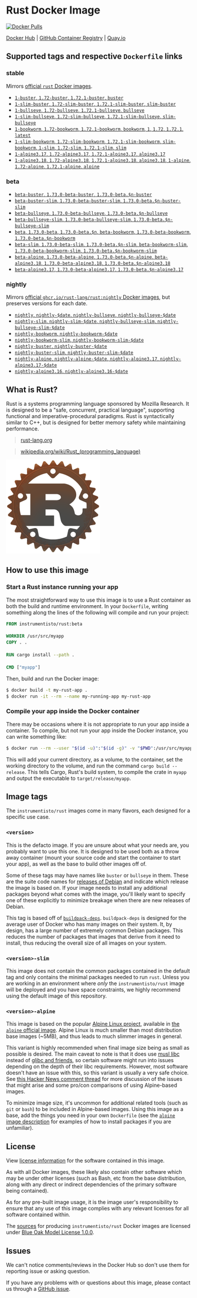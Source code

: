 Rust Docker Image
=================

[![Docker Pulls](https://img.shields.io/docker/pulls/instrumentisto/rust.svg)](https://hub.docker.com/r/instrumentisto/rust)

[Docker Hub](https://hub.docker.com/r/instrumentisto/rust)
| [GitHub Container Registry](https://github.com/orgs/instrumentisto/packages/container/package/rust)
| [Quay.io](https://quay.io/repository/instrumentisto/rust)




## Supported tags and respective `Dockerfile` links


### stable

Mirrors [official `rust` Docker images][1].

- [`1-buster`, `1.72-buster`, `1.72.1-buster`, `buster`][301]
- [`1-slim-buster`, `1.72-slim-buster`, `1.72.1-slim-buster`, `slim-buster`][302]
- [`1-bullseye`, `1.72-bullseye`, `1.72.1-bullseye`, `bullseye`][303]
- [`1-slim-bullseye`, `1.72-slim-bullseye`, `1.72.1-slim-bullseye`, `slim-bullseye`][304]
- [`1-bookworm`, `1.72-bookworm`, `1.72.1-bookworm`, `bookworm`, `1`, `1.72`, `1.72.1`, `latest`][305]
- [`1-slim-bookworm`, `1.72-slim-bookworm`, `1.72.1-slim-bookworm`, `slim-bookworm`, `1-slim`, `1.72-slim`, `1.72.1-slim`, `slim`][306]
- [`1-alpine3.17`, `1.72-alpine3.17`, `1.72.1-alpine3.17`, `alpine3.17`][309]
- [`1-alpine3.18`, `1.72-alpine3.18`, `1.72.1-alpine3.18`, `alpine3.18`, `1-alpine`, `1.72-alpine`, `1.72.1-alpine`, `alpine`][310]


### beta

- [`beta-buster`, `1.73.0-beta-buster`, `1.73.0-beta.$n-buster`][201]
- [`beta-buster-slim`, `1.73.0-beta-buster-slim`, `1.73.0-beta.$n-buster-slim`][202]
- [`beta-bullseye`, `1.73.0-beta-bullseye`, `1.73.0-beta.$n-bullseye`][203]
- [`beta-bullseye-slim`, `1.73.0-beta-bullseye-slim`, `1.73.0-beta.$n-bullseye-slim`][204]
- [`beta`, `1.73.0-beta`, `1.73.0-beta.$n`, `beta-bookworm`, `1.73.0-beta-bookworm`, `1.73.0-beta.$n-bookworm`][205]
- [`beta-slim`, `1.73.0-beta-slim`, `1.73.0-beta.$n-slim`, `beta-bookworm-slim`, `1.73.0-beta-bookworm-slim`, `1.73.0-beta.$n-bookworm-slim`][206]
- [`beta-alpine`, `1.73.0-beta-alpine`, `1.73.0-beta.$n-alpine`, `beta-alpine3.18`, `1.73.0-beta-alpine3.18`, `1.73.0-beta.$n-alpine3.18`][209]
- [`beta-alpine3.17`, `1.73.0-beta-alpine3.17`, `1.73.0-beta.$n-alpine3.17`][210]


### nightly

Mirrors [official `ghcr.io/rust-lang/rust:nightly` Docker images][2], but preserves versions for each date.

- [`nightly`, `nightly-$date`, `nightly-bullseye`, `nightly-bullseye-$date`][101]
- [`nightly-slim`, `nightly-slim-$date`, `nightly-bullseye-slim`, `nightly-bullseye-slim-$date`][102]
- [`nightly-bookworm`, `nightly-bookworm-$date`][101]
- [`nightly-bookworm-slim`, `nightly-bookworm-slim-$date`][102]
- [`nightly-buster`, `nightly-buster-$date`][101]
- [`nightly-buster-slim`, `nightly-buster-slim-$date`][102]
- [`nightly-alpine`, `nightly-alpine-$date`, `nightly-alpine3.17`, `nightly-alpine3.17-$date`][103]
- [`nightly-alpine3.16`, `nightly-alpine3.16-$date`][103]




## What is Rust?

Rust is a systems programming language sponsored by Mozilla Research. It is designed to be a "safe, concurrent, practical language", supporting functional and imperative-procedural paradigms. Rust is syntactically similar to C++, but is designed for better memory safety while maintaining performance.

> [rust-lang.org](https://rust-lang.org)

> [wikipedia.org/wiki/Rust_(programming_language)](https://wikipedia.org/wiki/Rust_(programming_language))

![Rust Logo](https://raw.githubusercontent.com/docker-library/docs/a11c341c57de07fbccfed7b21ea92d4bc40130a2/rust/logo.png)




## How to use this image


### Start a Rust instance running your app

The most straightforward way to use this image is to use a Rust container as both the build and runtime environment. In your `Dockerfile`, writing something along the lines of the following will compile and run your project:

```Dockerfile
FROM instrumentisto/rust:beta

WORKDIR /usr/src/myapp
COPY . .

RUN cargo install --path .

CMD ["myapp"]
```

Then, build and run the Docker image:

```bash
$ docker build -t my-rust-app .
$ docker run -it --rm --name my-running-app my-rust-app
```


### Compile your app inside the Docker container

There may be occasions where it is not appropriate to run your app inside a container. To compile, but not run your app inside the Docker instance, you can write something like:

```bash
$ docker run --rm --user "$(id -u)":"$(id -g)" -v "$PWD":/usr/src/myapp -w /usr/src/myapp instrumentisto/rust:beta cargo build --release
```

This will add your current directory, as a volume, to the container, set the working directory to the volume, and run the command `cargo build --release`. This tells Cargo, Rust's build system, to compile the crate in `myapp` and output the executable to `target/release/myapp`.




## Image tags

The `instrumentisto/rust` images come in many flavors, each designed for a specific use case.


### `<version>`

This is the defacto image. If you are unsure about what your needs are, you probably want to use this one. It is designed to be used both as a throw away container (mount your source code and start the container to start your app), as well as the base to build other images off of.

Some of these tags may have names like `buster` or `bullseye` in them. These are the suite code names for [releases of Debian][11] and indicate which release the image is based on. If your image needs to install any additional packages beyond what comes with the image, you'll likely want to specify one of these explicitly to minimize breakage when there are new releases of Debian.

This tag is based off of [`buildpack-deps`][12]. `buildpack-deps` is designed for the average user of Docker who has many images on their system. It, by design, has a large number of extremely common Debian packages. This reduces the number of packages that images that derive from it need to install, thus reducing the overall size of all images on your system.


### `<version>-slim`

This image does not contain the common packages contained in the default tag and only contains the minimal packages needed to run `rust`. Unless you are working in an environment where _only_ the `instrumentisto/rust` image will be deployed and you have space constraints, we highly recommend using the default image of this repository.


### `<version>-alpine`

This image is based on the popular [Alpine Linux project][21], available in [the `alpine` official image][22]. Alpine Linux is much smaller than most distribution base images (~5MB), and thus leads to much slimmer images in general.

This variant is highly recommended when final image size being as small as possible is desired. The main caveat to note is that it does use [musl libc][23] instead of [glibc and friends][24], so certain software might run into issues depending on the depth of their libc requirements. However, most software doesn't have an issue with this, so this variant is usually a very safe choice. See [this Hacker News comment thread][25] for more discussion of the issues that might arise and some pro/con comparisons of using Alpine-based images.

To minimize image size, it's uncommon for additional related tools (such as `git` or `bash`) to be included in Alpine-based images. Using this image as a base, add the things you need in your own `Dockerfile` (see the [`alpine` image description][22] for examples of how to install packages if you are unfamiliar).




## License

View [license information][3] for the software contained in this image.

As with all Docker images, these likely also contain other software which may be under other licenses (such as Bash, etc from the base distribution, along with any direct or indirect dependencies of the primary software being contained).

As for any pre-built image usage, it is the image user's responsibility to ensure that any use of this image complies with any relevant licenses for all software contained within.

The [sources][31] for producing `instrumentisto/rust` Docker images are licensed under [Blue Oak Model License 1.0.0][32].




## Issues

We can't notice comments/reviews in the Docker Hub so don't use them for reporting issue or asking question.

If you have any problems with or questions about this image, please contact us through a [GitHub issue][33].





[1]: https://hub.docker.com/_/rust
[2]: https://github.com/rust-lang/docker-rust-nightly/pkgs/container/rust
[3]: https://www.rust-lang.org/en-US/legal.html

[11]: https://wiki.debian.org/DebianReleases
[12]: https://hub.docker.com/_/buildpack-deps

[21]: http://alpinelinux.org
[22]: https://hub.docker.com/_/alpine
[23]: http://www.musl-libc.org
[24]: http://www.etalabs.net/compare_libcs.html
[25]: https://news.ycombinator.com/item?id=10782897

[31]: https://github.com/instrumentisto/rust-docker-image
[32]: https://github.com/instrumentisto/rust-docker-image/blob/main/LICENSE.md
[33]: https://github.com/instrumentisto/rust-docker-image/issues

[101]: https://github.com/rust-lang/docker-rust-nightly/blob/master/debian/Dockerfile
[102]: https://github.com/rust-lang/docker-rust-nightly/blob/master/debian-slim/Dockerfile
[103]: https://github.com/rust-lang/docker-rust-nightly/blob/master/alpine/Dockerfile

[201]: https://github.com/instrumentisto/rust-docker-image/blob/main/beta/buster/Dockerfile
[202]: https://github.com/instrumentisto/rust-docker-image/blob/main/beta/buster-slim/Dockerfile
[203]: https://github.com/instrumentisto/rust-docker-image/blob/main/beta/bullseye/Dockerfile
[204]: https://github.com/instrumentisto/rust-docker-image/blob/main/beta/bullseye-slim/Dockerfile
[205]: https://github.com/instrumentisto/rust-docker-image/blob/main/beta/bookworm/Dockerfile
[206]: https://github.com/instrumentisto/rust-docker-image/blob/main/beta/bookworm-slim/Dockerfile
[209]: https://github.com/instrumentisto/rust-docker-image/blob/main/beta/alpine3.18/Dockerfile
[210]: https://github.com/instrumentisto/rust-docker-image/blob/main/beta/alpine3.17/Dockerfile

[301]: https://github.com/rust-lang/docker-rust/blob/master/1.72.1/buster/Dockerfile
[302]: https://github.com/rust-lang/docker-rust/blob/master/1.72.1/buster/slim/Dockerfile
[303]: https://github.com/rust-lang/docker-rust/blob/master/1.72.1/bullseye/Dockerfile
[304]: https://github.com/rust-lang/docker-rust/blob/master/1.72.1/bullseye/slim/Dockerfile
[305]: https://github.com/rust-lang/docker-rust/blob/master/1.72.1/bookworm/Dockerfile
[306]: https://github.com/rust-lang/docker-rust/blob/master/1.72.1/bookworm/slim/Dockerfile
[309]: https://github.com/rust-lang/docker-rust/blob/master/1.72.1/alpine3.17/Dockerfile
[310]: https://github.com/rust-lang/docker-rust/blob/master/1.72.1/alpine3.18/Dockerfile
